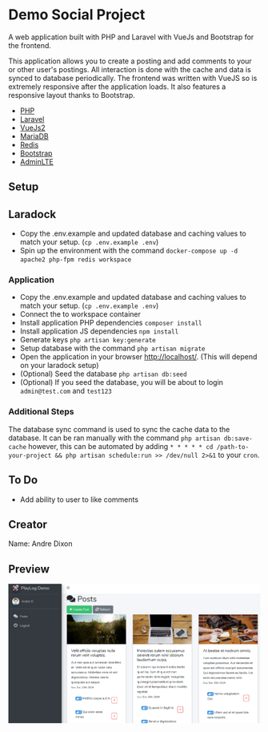 # Demo Social Project

A web application built with PHP and Laravel with VueJs and Bootstrap for the frontend.

This application allows you to create a posting and add comments to your or other user's postings.
All interaction is done with the cache and data is synced to database periodically. The frontend was written with VueJS so is extremely responsive after the application loads.
It also features a responsive layout thanks to Bootstrap.

- [PHP](https://www.php.net/)
- [Laravel](https://laravel.com)
- [VueJs2](https://vuejs.org/)
- [MariaDB](https://mariadb.org/)
- [Redis](https://redis.io/)
- [Bootstrap](https://getbootstrap.com/)
- [AdminLTE](https://adminlte.io/)

## Setup

## Laradock

- Copy the .env.example and updated database and caching values to match your setup. (`cp .env.example .env`)
- Spin up the environment with the command `docker-compose up -d apache2 php-fpm redis workspace`

### Application

- Copy the .env.example and updated database and caching values to match your setup. (`cp .env.example .env`)
- Connect the to workspace container
- Install application PHP dependencies `composer install`
- Install application JS dependencies `npm install`
- Generate keys `php artisan key:generate`
- Setup database with the command `php artisan migrate`
- Open the application in your browser [http://localhost/](http://localhost/). (This will depend on your laradock setup)
- (Optional) Seed the database `php artisan db:seed`
- (Optional) If you seed the database, you will be about to login `admin@test.com` and `test123`

### Additional Steps

The database sync command is used to sync the cache data to the database. It can be ran manually with the command `php artisan db:save-cache` however, this can be automated by adding `* * * * * cd /path-to-your-project && php artisan schedule:run >> /dev/null 2>&1` to your `cron`.

## To Do

- Add ability to user to like comments

## Creator

Name: Andre Dixon

## Preview

![Drag Racing](application/public/img/social_app.png)
